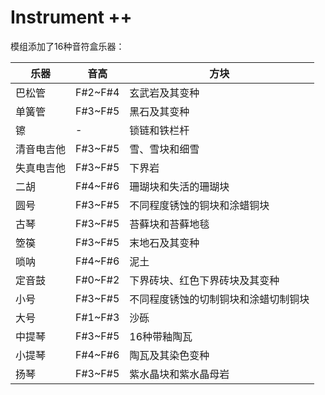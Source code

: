 # Instrument ++

模组添加了16种音符盒乐器：

| 乐器       | 音高    | 方块                                 |
| ---------- | ------- | ------------------------------------ |
| 巴松管     | F#2~F#4 | 玄武岩及其变种                       |
| 单簧管     | F#3~F#5 | 黑石及其变种                         |
| 镲         | -       | 锁链和铁栏杆                         |
| 清音电吉他 | F#3~F#5 | 雪、雪块和细雪                       |
| 失真电吉他 | F#3~F#5 | 下界岩                               |
| 二胡       | F#4~F#6 | 珊瑚块和失活的珊瑚块                 |
| 圆号       | F#3~F#5 | 不同程度锈蚀的铜块和涂蜡铜块         |
| 古琴       | F#3~F#5 | 苔藓块和苔藓地毯                     |
| 箜篌       | F#3~F#5 | 末地石及其变种                       |
| 唢呐       | F#4~F#6 | 泥土                                 |
| 定音鼓     | F#0~F#2 | 下界砖块、红色下界砖块及其变种       |
| 小号       | F#3~F#5 | 不同程度锈蚀的切制铜块和涂蜡切制铜块 |
| 大号       | F#1~F#3 | 沙砾                                 |
| 中提琴     | F#3~F#5 | 16种带釉陶瓦                         |
| 小提琴     | F#4~F#6 | 陶瓦及其染色变种                     |
| 扬琴       | F#3~F#5 | 紫水晶块和紫水晶母岩                 |